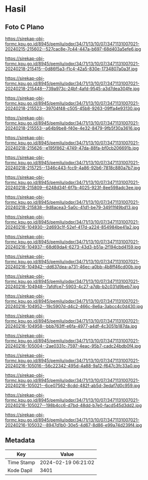 # Hasil

## Foto C Plano

https://sirekap-obj-formc.kpu.go.id/8945/pemilu/pdpr/34/71/13/10/07/3471131007021-20240215-215602--527cac8e-7c44-447a-b697-68d403a5efe6.jpg

https://sirekap-obj-formc.kpu.go.id/8945/pemilu/pdpr/34/71/13/10/07/3471131007021-20240218-215415--0d86f5a3-f1c4-42a5-830e-1734807a0a3f.jpg

https://sirekap-obj-formc.kpu.go.id/8945/pemilu/pdpr/34/71/13/10/07/3471131007021-20240218-215448--739a973c-24bf-4afd-9545-a3d7dea304fe.jpg

https://sirekap-obj-formc.kpu.go.id/8945/pemilu/pdpr/34/71/13/10/07/3471131007021-20240218-215523--39704f48-c505-45b8-9263-09ffa4e93130.jpg

https://sirekap-obj-formc.kpu.go.id/8945/pemilu/pdpr/34/71/13/10/07/3471131007021-20240218-215553--a64b9be8-f40e-4e32-8479-9fb5f30a3616.jpg

https://sirekap-obj-formc.kpu.go.id/8945/pemilu/pdpr/34/71/13/10/07/3471131007021-20240218-215626--e195f862-4749-47da-88fa-bf0cb206691b.jpg

https://sirekap-obj-formc.kpu.go.id/8945/pemilu/pdpr/34/71/13/10/07/3471131007021-20240218-215725--1346c443-fcc9-4a86-92b6-7818c880a7b7.jpg

https://sirekap-obj-formc.kpu.go.id/8945/pemilu/pdpr/34/71/13/10/07/3471131007021-20240218-215809--6248d34f-6f7b-4025-923f-8ee598adc3ee.jpg

https://sirekap-obj-formc.kpu.go.id/8945/pemilu/pdpr/34/71/13/10/07/3471131007021-20240218-215838--9d8acea3-5a0c-41d1-be79-34911f49bd13.jpg

https://sirekap-obj-formc.kpu.go.id/8945/pemilu/pdpr/34/71/13/10/07/3471131007021-20240216-104930--2d693c1f-52ef-417d-a224-854984be41a2.jpg

https://sirekap-obj-formc.kpu.go.id/8945/pemilu/pdpr/34/71/13/10/07/3471131007021-20240216-104937--68d69da4-6273-43d3-b51a-2f194cbd4159.jpg

https://sirekap-obj-formc.kpu.go.id/8945/pemilu/pdpr/34/71/13/10/07/3471131007021-20240216-104942--dd637dea-a731-46ec-a0bb-4b8ff46cd00b.jpg

https://sirekap-obj-formc.kpu.go.id/8945/pemilu/pdpr/34/71/13/10/07/3471131007021-20240216-104948--7afdfce7-5903-4c27-a7db-b2c031d9beb7.jpg

https://sirekap-obj-formc.kpu.go.id/8945/pemilu/pdpr/34/71/13/10/07/3471131007021-20240216-104952--19c5907d-d4c2-466c-8e6a-3abcc4c0d430.jpg

https://sirekap-obj-formc.kpu.go.id/8945/pemilu/pdpr/34/71/13/10/07/3471131007021-20240216-104958--bbb763ff-e6fa-4977-a4df-4c3051b187da.jpg

https://sirekap-obj-formc.kpu.go.id/8945/pemilu/pdpr/34/71/13/10/07/3471131007021-20240216-105004--2ae0331c-7597-4eac-95b7-cadc24bdb0f4.jpg

https://sirekap-obj-formc.kpu.go.id/8945/pemilu/pdpr/34/71/13/10/07/3471131007021-20240216-105016--56c22342-495d-4a88-9a12-f647c3fc33a0.jpg

https://sirekap-obj-formc.kpu.go.id/8945/pemilu/pdpr/34/71/13/10/07/3471131007021-20240216-105021--6ce07562-8cdd-482f-ab5d-3edaf7d0c959.jpg

https://sirekap-obj-formc.kpu.go.id/8945/pemilu/pdpr/34/71/13/10/07/3471131007021-20240216-105027--198b4cc6-d7bd-48dd-b7e0-facd545d3dd2.jpg

https://sirekap-obj-formc.kpu.go.id/8945/pemilu/pdpr/34/71/13/10/07/3471131007021-20240216-105032--8947d1b0-30e5-4d67-8d86-e99a74d239f4.jpg


## Metadata

| Key        | Value               |
| ---------- | ------------------- |
| Time Stamp | 2024-02-19 06:21:02 |
| Kode Dapil | 3401                |



